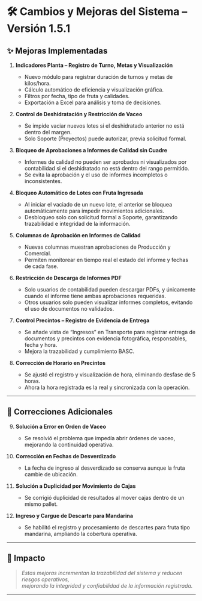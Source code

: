 # 🛠️ Cambios y Mejoras del Sistema – Versión 1.5.1


## ✨ Mejoras Implementadas

1. **Indicadores Planta – Registro de Turno, Metas y Visualización**
   - Nuevo módulo para registrar duración de turnos y metas de kilos/hora.
   - Cálculo automático de eficiencia y visualización gráfica.
   - Filtros por fecha, tipo de fruta y calidades.
   - Exportación a Excel para análisis y toma de decisiones.

2. **Control de Deshidratación y Restricción de Vaceo**
   - Se impide vaciar nuevos lotes si el deshidratado anterior no está dentro del margen.
   - Solo Soporte (Proyectos) puede autorizar, previa solicitud formal.

3. **Bloqueo de Aprobaciones a Informes de Calidad sin Cuadre**
   - Informes de calidad no pueden ser aprobados ni visualizados por contabilidad si el deshidratado no está dentro del rango permitido.
   - Se evita la aprobación y el uso de informes incompletos o inconsistentes.

4. **Bloqueo Automático de Lotes con Fruta Ingresada**
   - Al iniciar el vaciado de un nuevo lote, el anterior se bloquea automáticamente para impedir movimientos adicionales.
   - Desbloqueo solo con solicitud formal a Soporte, garantizando trazabilidad e integridad de la información.

5. **Columnas de Aprobación en Informes de Calidad**
   - Nuevas columnas muestran aprobaciones de Producción y Comercial.
   - Permiten monitorear en tiempo real el estado del informe y fechas de cada fase.

6. **Restricción de Descarga de Informes PDF**
   - Solo usuarios de contabilidad pueden descargar PDFs, y únicamente cuando el informe tiene ambas aprobaciones requeridas.
   - Otros usuarios solo pueden visualizar informes completos, evitando el uso de documentos no validados.

7. **Control Precintos – Registro de Evidencia de Entrega**
   - Se añade vista de “Ingresos” en Transporte para registrar entrega de documentos y precintos con evidencia fotográfica, responsables, fecha y hora.
   - Mejora la trazabilidad y cumplimiento BASC.

8. **Corrección de Horario en Precintos**
   - Se ajustó el registro y visualización de hora, eliminando desfase de 5 horas.
   - Ahora la hora registrada es la real y sincronizada con la operación.

---

## 🐞 Correcciones Adicionales

9. **Solución a Error en Orden de Vaceo**
   - Se resolvió el problema que impedía abrir órdenes de vaceo, mejorando la continuidad operativa.

10. **Corrección en Fechas de Desverdizado**
    - La fecha de ingreso al desverdizado se conserva aunque la fruta cambie de ubicación.

11. **Solución a Duplicidad por Movimiento de Cajas**
    - Se corrigió duplicidad de resultados al mover cajas dentro de un mismo pallet.

12. **Ingreso y Cargue de Descarte para Mandarina**
    - Se habilitó el registro y procesamiento de descartes para fruta tipo mandarina, ampliando la cobertura operativa.

---

## 🚀 Impacto

> _Estas mejoras incrementan la trazabilidad del sistema y reducen riesgos operativos,  
> mejorando la integridad y confiabilidad de la información registrada._  

---

